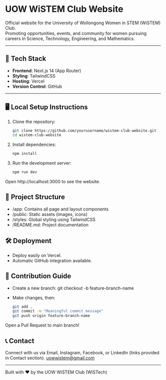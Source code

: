 # UOW WiSTEM Club Website

Official website for the University of Wollongong Women in STEM (WiSTEM) Club.  
Promoting opportunities, events, and community for women pursuing careers in Science, Technology, Engineering, and Mathematics.

---

## 🚀 Tech Stack

- **Frontend**: Next.js 14 (App Router)
- **Styling**: TailwindCSS
- **Hosting**: Vercel
- **Version Control**: GitHub

---

## 🖥 Local Setup Instructions

1. Clone the repository:
   ```bash
   git clone https://github.com/yourusername/wistem-club-website.git
   cd wistem-club-website


2. Install dependencies:
    ```bash
    npm install


3. Run the development server:
    ```bash
    npm run dev


Open http://localhost:3000 to see the website.

## 📂 Project Structure
- /app: Contains all page and layout components
- /public: Static assets (images, icons)
- /styles: Global styling using TailwindCSS
- /README.md: Project documentation

## 🛠 Deployment
- Deploy easily on Vercel.
- Automatic GitHub integration available.

## 🤝 Contribution Guide
- Create a new branch: git checkout -b feature-branch-name
- Make changes, then:

    ```bash
    git add .
    git commit -m "Meaningful commit message"
    git push origin feature-branch-name


Open a Pull Request to main branch!

## 📞 Contact
Connect with us via Email, Instagram, Facebook, or LinkedIn (links provided in Contact section).
uowwistem@gmail.com

---

Built with ❤️ by the UOW WiSTEM Club (WiSTech)
